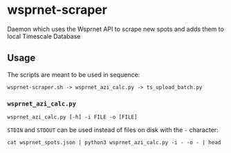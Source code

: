 # wsprnet-scraper
Daemon which uses the Wsprnet API to scrape new spots and adds them to local Timescale Database

## Usage

The scripts are meant to be used in sequence:

```
wsprnet-scraper.sh -> wsprnet_azi_calc.py -> ts_upload_batch.py
```

### `wsprnet_azi_calc.py`

```
wsprnet_azi_calc.py [-h] -i FILE -o [FILE]
```

`STDIN` and `STDOUT` can be used instead of files on disk with the `-` character:

```
cat wsprnet_spots.json | python3 wsprnet_azi_calc.py -i - -o - | head
```